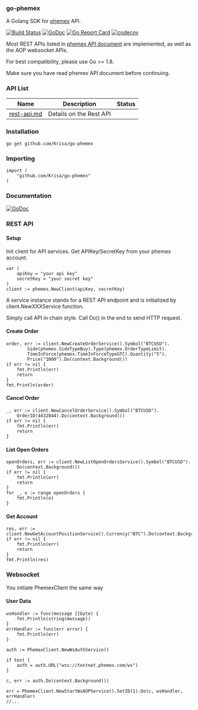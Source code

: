 ### go-phemex

A Golang SDK for [phemex](https://www.phemex.com) API.

[![Build Status](https://travis-ci.org/Krisa/go-phemex.svg?branch=master)](https://travis-ci.org/Krisa/go-phemex)
[![GoDoc](https://godoc.org/github.com/Krisa/go-phemex?status.svg)](https://godoc.org/github.com/Krisa/go-phemex)
[![Go Report Card](https://goreportcard.com/badge/github.com/Krisa/go-phemex)](https://goreportcard.com/report/github.com/Krisa/go-phemex)
[![codecov](https://codecov.io/gh/Krisa/go-phemex/branch/master/graph/badge.svg)](https://codecov.io/gh/Krisa/go-phemex)

Most REST APIs listed in [phemex API document](https://github.com/phemex-exchange/phemex-official-api-docs) are implemented, as well as the AOP websocket APIs.

For best compatibility, please use Go >= 1.8.

Make sure you have read phemex API document before continuing.

### API List

Name | Description | Status
------------ | ------------ | ------------
[rest-api.md](https://github.com/phemex/phemex-api-docs/blob/master/Public-API-en.md) | Details on the Rest API 

### Installation

```shell
go get github.com/Krisa/go-phemex
```

### Importing

```golang
import (
    "github.com/Krisa/go-phemex"
)
```

### Documentation

[![GoDoc](https://godoc.org/github.com/Krisa/go-phemex?status.svg)](https://godoc.org/github.com/Krisa/go-phemex)

### REST API

#### Setup

Init client for API services. Get APIKey/SecretKey from your phemex account.

```golang
var (
    apiKey = "your api key"
    secretKey = "your secret key"
)
client := phemex.NewClient(apiKey, secretKey)
```

A service instance stands for a REST API endpoint and is initialized by client.NewXXXService function.

Simply call API in chain style. Call Do() in the end to send HTTP request.

#### Create Order

```golang
order, err := client.NewCreateOrderService().Symbol("BTCUSD").
        Side(phemex.SideTypeBuy).Type(phemex.OrderTypeLimit).
        TimeInForce(phemex.TimeInForceTypeGTC).Quantity("5").
        Price("1000").Do(context.Background())
if err != nil {
    fmt.Println(err)
    return
}
fmt.Println(order)

```

#### Cancel Order

```golang
_, err := client.NewCancelOrderService().Symbol("BTCUSD").
    OrderID(4432844).Do(context.Background())
if err != nil {
    fmt.Println(err)
    return
}
```

#### List Open Orders

```golang
openOrders, err := client.NewListOpenOrdersService().Symbol("BTCUSD").
    Do(context.Background())
if err != nil {
    fmt.Println(err)
    return
}
for _, o := range openOrders {
    fmt.Println(o)
}
```

#### Get Account

```golang
res, err := client.NewGetAccountPositionService().Currency("BTC").Do(context.Background())
if err != nil {
    fmt.Println(err)
    return
}
fmt.Println(res)
```

### Websocket

You initiate PhemexClient the same way

#### User Data

```golang
wsHandler := func(message []byte) {
    fmt.Println(string(message))
}
errHandler := func(err error) {
    fmt.Println(err)
}

auth := PhemexClient.NewWsAuthService()

if test {
    auth = auth.URL("wss://testnet.phemex.com/ws")
}

c, err := auth.Do(context.Background())

err = PhemexClient.NewStartWsAOPService().SetID(1).Do(c, wsHandler, errHandler)
//...
```
